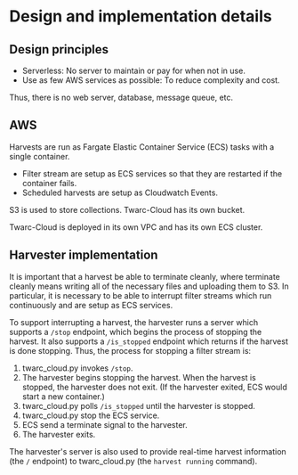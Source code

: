 # Design and implementation details

## Design principles

* Serverless: No server to maintain or pay for when not in use.
* Use as few AWS services as possible: To reduce complexity and cost.

Thus, there is no web server, database, message queue, etc.

## AWS
Harvests are run as Fargate Elastic Container Service (ECS) tasks with a single container.
* Filter stream are setup as ECS services so that they are restarted if the container fails.
* Scheduled harvests are setup as Cloudwatch Events.

S3 is used to store collections. Twarc-Cloud has its own bucket.

Twarc-Cloud is deployed in its own VPC and has its own ECS cluster.

## Harvester implementation
It is important that a harvest be able to terminate cleanly, where terminate cleanly means writing all of the necessary
files and uploading them to S3. In particular, it is necessary to be able to interrupt filter streams which run continuously
and are setup as ECS services.

To support interrupting a harvest, the harvester runs a server which supports a `/stop` endpoint, which begins
the process of stopping the harvest. It also supports a `/is_stopped` endpoint which returns if the harvest is
done stopping. Thus, the process for stopping a filter stream is:
1. twarc_cloud.py invokes `/stop`.
2. The harvester begins stopping the harvest. When the harvest is stopped, the harvester does not exit. (If the harvester
   exited, ECS would start a new container.)
3. twarc_cloud.py polls `/is_stopped` until the harvester is stopped.
4. twarc_cloud.py stop the ECS service.
5. ECS send a terminate signal to the harvester.
6. The harvester exits.

The harvester's server is also used to provide real-time harvest information (the `/` endpoint) to twarc_cloud.py (the `harvest running` command).
